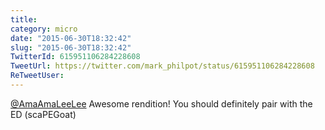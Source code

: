 ```yaml
---
title: 
category: micro
date: "2015-06-30T18:32:42"
slug: "2015-06-30T18:32:42"
TwitterId: 615951106284228608
TweetUrl: https://twitter.com/mark_philpot/status/615951106284228608
ReTweetUser: 
---
```


[@AmaAmaLeeLee](https://twitter.com/AmaAmaLeeLee) Awesome rendition! You should definitely pair with the ED (scaPEGoat)